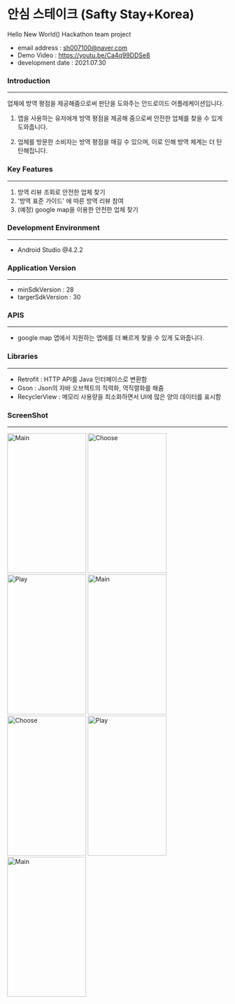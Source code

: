 # 안심 스테이크 (Safty Stay+Korea)

Hello New World() Hackathon team project

* email address : sh007100@naver.com
* Demo Video : https://youtu.be/Ca4q99DDSe8
* development date : 2021.07.30

  


### Introduction

---

업체에 방역 평점을 제공해줌으로써 판단을 도와주는 안드로이드 어플레케이션입니다.

1. 앱을 사용하는 유저에게 방역 평점을 제공해 줌으로써 안전한 업체를 찾을 수 있게 도와줍니다.

2. 업체를 방문한 소비자는 방역 평점을 매길 수 있으며, 이로 인해 방역 체계는 더 탄탄해집니다.




### Key Features

---

1. 방역 리뷰 조회로 안전한 업체 찾기
2. '방역 표준 가이드' 에 따른 방역 리뷰 참여
3. (예정) google map을 이용한 안전한 업체 찾기




### Development Environment

---

* Android Studio @4.2.2




### Application Version

---

* minSdkVersion : 28
* targerSdkVersion : 30




### APIS

---

* google map
  앱에서 지원하는 앱에를 더 빠르게 찾을 수 있게 도와줍니다.




### Libraries

---

* Retrofit : HTTP API를 Java 인터페이스로 변환함
* Gson : Json의 자바 오브젝트의 직력화, 역직렬화를 해줌
* RecyclerView : 메모리 사용량을 최소화하면서 UI에 많은 양의 데이터를 표시함




### ScreenShot

---

<img src="https://user-images.githubusercontent.com/80076029/129440504-c7458683-dd90-452e-851d-abbd0146cd2e.png" width="180px" height="320px" title="Main" alt="Main"></img>
<img src="https://user-images.githubusercontent.com/80076029/129440505-05734faf-101d-402c-92bd-898e304ad001.png" width="180px" height="320px" title="Choose" alt="Choose"></img>
<img src="https://user-images.githubusercontent.com/80076029/129440508-91d21f56-3e44-4a67-864f-fd4c1bd1109b.png" width="180px" height="320px" title="Play" alt="Play"></img>
<img src="https://user-images.githubusercontent.com/80076029/129440510-f7a55ae1-4527-4a2b-b174-de3f95a5577c.png" width="180px" height="320px" title="Main" alt="Main"></img>
<img src="https://user-images.githubusercontent.com/80076029/129440511-5517ba36-ac05-49a9-aec0-083bbf176ef5.png" width="180px" height="320px" title="Choose" alt="Choose"></img>
<img src="https://user-images.githubusercontent.com/80076029/129440512-8aa60581-3f82-4252-b56e-3693173cb874.png" width="180px" height="320px" title="Play" alt="Play"></img>
<img src="https://user-images.githubusercontent.com/80076029/129440118-6733ac27-4d6e-470d-9bc9-22441bfd96a2.png" width="180px" height="320px" title="Main" alt="Main"></img>
